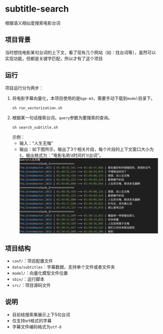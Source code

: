 # subtitle-search
根据语义相似度搜索电影台词

## 项目背景
当时想找电影某句台词的上下文，看了现有几个网站（如：找台词等），虽然可以实现功能，但都是关键字匹配，所以才有了这个项目


## 运行
项目运行分为两步：
1. 将电影字幕向量化，本项目使用的是`bge-m3`，需要手动下载到`model`目录下。
    ```
    sh run_vectorization.sh
    ```
2. 根据某一句话搜索台词，`query`参数为要搜索的查询。
    ```shell
    sh search_subtitle.sh
    ```
    示例：
    * 输入：“人生无悔”
    * 输出：如下图所示，输出了3个相关片段，每个片段的上下文窗口大小为`5`，输出格式为：“电影名称\t时间片\t台词”。
    ![alt text](./data/sample.png)
    


## 项目结构

* `conf/`：项目配置文件
* `data/subtitles`：字幕数据，支持单个文件或者文件夹
* `model/`：向量化模型文件位置
* `sbin/`：运行脚本
* `src/`：项目源码文件


## 说明
* 目前结搜索果展示上下5句台词
* 仅支持srt格式的字幕
* 字幕文件编码格式为`utf-8`
